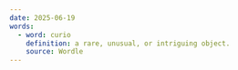 ```yaml
---
date: 2025-06-19
words:
  - word: curio
    definition: a rare, unusual, or intriguing object.
    source: Wordle
---
```

